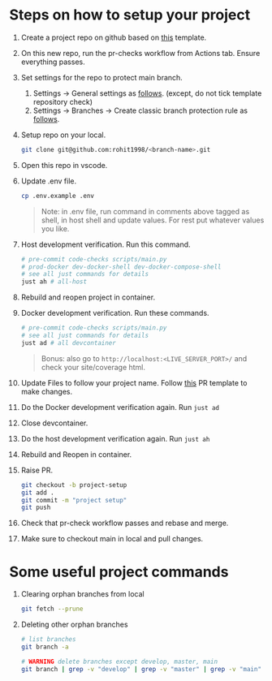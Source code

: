 # Steps on how to setup your project

1. Create a project repo on github based on [this](https://github.com/rohit1998/sample_python_project) template.
1. On this new repo, run the pr-checks workflow from Actions tab. Ensure everything passes.
1. Set settings for the repo to protect main branch.
    1. Settings → General settings as [follows](https://github.com/rohit1998/sample_python_project/settings). (except, do not tick template repository check)
    1. Settings → Branches → Create classic branch protection rule as [follows](https://github.com/rohit1998/sample_python_project/settings/branch_protection_rules/65469829).
1. Setup repo on your local.

    ```bash
    git clone git@github.com:rohit1998/<branch-name>.git
    ```

1. Open this repo in vscode.
1. Update .env file.

    ```bash
    cp .env.example .env
    ```

    >Note: in .env file, run command in comments above tagged as shell, in host shell and update values. For rest put whatever values you like.
1. Host development verification. Run this command.

    ```bash
    # pre-commit code-checks scripts/main.py
    # prod-docker dev-docker-shell dev-docker-compose-shell
    # see all just commands for details
    just ah # all-host
    ```

1. Rebuild and reopen project in container.
1. Docker development verification. Run these commands.

    ```bash
    # pre-commit code-checks scripts/main.py
    # see all just commands for details
    just ad # all devcontainer
    ```

    > Bonus: also go to `http://localhost:<LIVE_SERVER_PORT>/` and check your site/coverage html.
1. Update Files to follow your project name. Follow [this](https://github.com/rohit1998/rl-learn-code/pull/1/files) PR template to make changes.
1. Do the Docker development verification again. Run `just ad`
1. Close devcontainer.
1. Do the host development verification again. Run `just ah`
1. Rebuild and Reopen in container.
1. Raise PR.

    ```bash
    git checkout -b project-setup
    git add .
    git commit -m "project setup"
    git push
    ```

1. Check that pr-check workflow passes and rebase and merge.
1. Make sure to checkout main in local and pull changes.

# Some useful project commands

1. Clearing orphan branches from local

    ```bash
    git fetch --prune
    ```

1. Deleting other orphan branches

    ```bash
    # list branches
    git branch -a

    # WARNING delete branches except develop, master, main
    git branch | grep -v "develop" | grep -v "master" | grep -v "main" | xargs git branch -D

    ```
